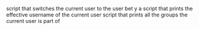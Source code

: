  script that switches the current user to the user bet y 
 a script that prints the effective username of the current user
script that prints all the groups the current user is part of
